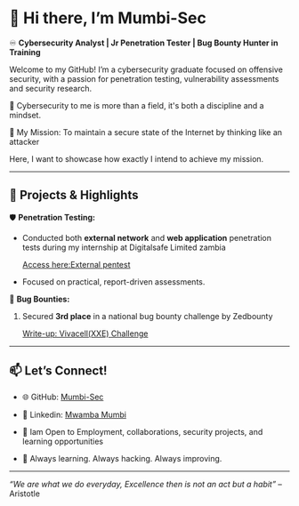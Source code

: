 # 👋 Hi there, I’m Mumbi-Sec

♾️ **Cybersecurity Analyst | Jr  Penetration Tester | Bug Bounty Hunter in Training**

Welcome to my GitHub! I’m a cybersecurity graduate focused on offensive security, with a passion for penetration testing, vulnerability assessments and security research.

🚀 Cybersecurity to me is more than a field, it's both a discipline and a mindset.

🎯 My Mission: To maintain a secure state of the Internet by thinking like an attacker


Here, I want to showcase how exactly I intend to achieve my mission.

----

## 💼 Projects & Highlights

 🛡️ **Penetration Testing:**  
 
  - Conducted both **external network** and **web application** penetration tests during my internship at Digitalsafe Limited zambia
    
    [Access here:External pentest](https://github.com/Mumbi-Sec/Cybersecurity-portfolio/blob/ba8b4cedfe8116b16f2ae72fe7b0de8d5a49a4e8/Internship/External-Pentest.md)
    
  - Focused on practical, report-driven assessments.  

 🧠 **Bug Bounties:**  
 
  1. Secured **3rd place** in a national bug bounty challenge by Zedbounty
     
       [Write-up: Vivacell(XXE) Challenge](https://github.com/Mumbi-Sec/Cybersecurity-portfolio/blob/ba8b4cedfe8116b16f2ae72fe7b0de8d5a49a4e8/Bug%20Bounties/ZedBounty/Vivacell%20(XXE)%20Challenge.md)
---

## 📫 Let’s Connect!

- 🌐 GitHub: [Mumbi-Sec](https://github.com/Mumbi-Sec)
- 🔗 Linkedin: [Mwamba Mumbi](https://www.linkedin.com/in/mwamba-m-b1aa8723a)
- 💬 Iam Open to Employment, collaborations, security projects, and learning opportunities

 - 🧩 Always learning. Always hacking. Always improving.  

---

*“We are what we do everyday, Excellence then is not an act but a habit”* – Aristotle
